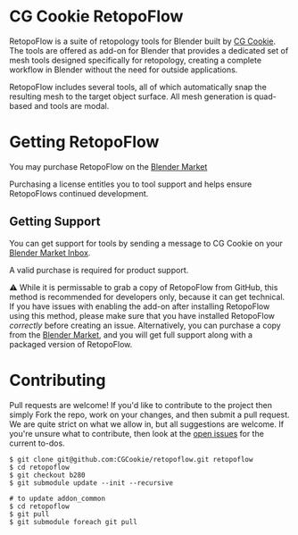 CG Cookie RetopoFlow
==========

RetopoFlow is a suite of retopology tools for Blender built by [CG Cookie](https://cgcookie.com). The tools are offered as add-on for Blender that provides a dedicated set of mesh tools designed specifically for retopology, creating a complete workflow in Blender without the need for outside applications.

RetopoFlow includes several tools, all of which automatically snap the resulting mesh to the target object surface. All mesh generation is quad-based and tools are modal. 

# Getting RetopoFlow
You may purchase RetopoFlow on the [Blender Market](https://blendermarket.com/products/retopoflow/)

Purchasing a license entitles you to tool support and helps ensure RetopoFlows continued development.


## Getting Support
You can get support for tools by sending a message to CG Cookie on your [Blender Market Inbox](https://blendermarket.com/inbox).

A valid purchase is required for product support.

:warning:
While it is permissable to grab a copy of RetopoFlow from GitHub, this method is recommended for developers only, because it can get technical.
If you have issues with enabling the add-on after installing RetopoFlow using this method, please make sure that you have installed RetopoFlow _correctly_ before creating an issue.
Alternatively, you can purchase a copy from the [Blender Market](https://blendermarket.com/products/retopoflow), and you will get full support along with a packaged version of RetopoFlow.

# Contributing
Pull requests are welcome! If you'd like to contribute to the project then simply Fork the repo, work on your changes, and then submit a pull request. We are quite strict on what we allow in, but all suggestions are welcome. If you're unsure what to contribute, then look at the [open issues](https://github.com/CGCookie/retopoflow/issues) for the current to-dos.

```
$ git clone git@github.com:CGCookie/retopoflow.git retopoflow
$ cd retopoflow
$ git checkout b280
$ git submodule update --init --recursive

# to update addon_common
$ cd retopoflow
$ git pull
$ git submodule foreach git pull
```
